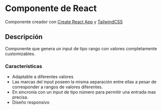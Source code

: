 # Componente de React

Componente creador con [Create React App](https://github.com/facebook/create-react-app) y [TailwindCSS](https://tailwindcss.com/)

## Descripción

Componente que genera un input de tipo rango con valores completamente customizables.

### Características

- Adaptable a diferentes valores
- Las marcas del input poseen la misma separación entre ellas a pesar de corresponder a rangos de valores diferentes.
- En sincronía con un input de tipo número para permitir una entrada mas precisa.
- Diseño responsivo